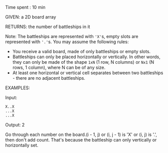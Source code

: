 Time spent : 10 min

GIVEN: a 2D board array

RETURNS: the number of battleships in it



Note: The battleships are represented with `'X'`s, empty slots are represented with `'.'`s. You may assume the following rules:

- You receive a valid board, made of only battleships or empty slots.
- Battleships can only be placed horizontally or vertically. In other words, they can only be made of the shape `1xN` (1 row, N columns) or `Nx1` (N rows, 1 column), where N can be of any size.
- At least one horizontal or vertical cell separates between two battleships - there are no adjacent battleships.



EXAMPLES:

Input: 

```
X..X
...X
...X
```

Output: 2



Go through each number on the board.(i - 1, j) or (i, j - 1) is 'X' or (i, j) is '.', then don't add count. That's because the battleship can only vertically or horizontally set.